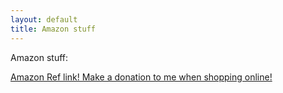 ```yaml
---
layout: default
title: Amazon stuff
---
```


Amazon stuff:


<a target="_blank" href="http://www.amazon.com/?_encoding=UTF8&camp=1789&creative=390957&linkCode=ur2&tag=bretio-20">Amazon Ref link!  Make a donation to me when shopping online!</a><img src="https://ir-na.amazon-adsystem.com/e/ir?t=bretio-20&l=ur2&o=1" width="1" height="1" border="0" alt="" style="border:none !important; margin:0px !important;" />
